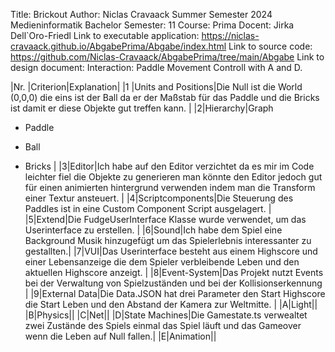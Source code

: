 Title: Brickout
Author: Niclas Cravaack
Summer Semester 2024
Medieninformatik Bachelor 
Semester: 11
Course: Prima
Docent: Jirka Dell`Oro-Friedl
Link to executable application: https://niclas-cravaack.github.io/AbgabePrima/Abgabe/index.html
Link to source code: https://github.com/Niclas-Cravaack/AbgabePrima/tree/main/Abgabe
Link to design document:
Interaction: Paddle Movement Controll with A and D. 

|Nr. |Criterion|Explanation|
|1 |Units and Positions|Die Null ist die World (0,0,0) die eins ist der Ball da er der Maßstab für das Paddle und die Bricks ist damit er diese Objekte gut treffen kann. |
|2|Hierarchy|Graph 

- Paddle 

- Ball 

- Bricks |
|3|Editor|Ich habe auf den Editor verzichtet da es mir im Code leichter fiel die Objekte zu generieren man könnte den Editor jedoch gut für einen animierten hintergrund verwenden indem man die Transform einer Textur ansteuert. |
|4|Scriptcomponents|Die Steuerung des Paddles ist in eine Custom Component Script ausgelagert. |
|5|Extend|Die FudgeUserInterface Klasse wurde verwendet, um das Userinterface zu erstellen. |
|6|Sound|Ich habe dem Spiel eine Background Musik hinzugefügt um das Spielerlebnis interessanter zu gestallten.|
|7|VUI|Das Userinterface besteht aus einem Highscore und einer Lebensanzeige die dem Spieler verbleibende Leben und den aktuellen Highscore anzeigt. |
|8|Event-System|Das Projekt nutzt Events bei der Verwaltung von Spielzuständen und bei der Kollisionserkennung |
|9|External Data|Die Data.JSON hat drei Parameter den Start Highscore die Start Leben und den Abstand der Kamera zur Weltmitte. |
|A|Light||
|B|Physics||
|C|Net||
|D|State Machines|Die Gamestate.ts verwealtet zwei Zustände des Spiels einmal das Spiel läuft und das Gameover wenn die Leben auf Null fallen.|
|E|Animation||
